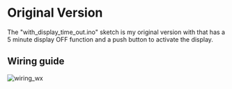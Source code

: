 # Original Version
The "with_display_time_out.ino" sketch is my original version with that has a 5 minute display OFF function and a push button to activate the display.

## Wiring guide
![wiring_wx](https://user-images.githubusercontent.com/20883620/133945836-0dfa9c64-e6e8-47c3-abeb-42599d3c8a69.png)
